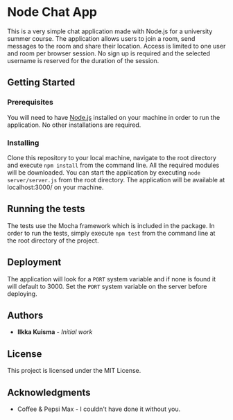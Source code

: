 # Node Chat App

This is a very simple chat application made with Node.js for a university summer course. The application allows users to join a room, send messages to the room and share their location. Access is limited to one user and room per browser session. No sign up is required and the selected username is reserved for the duration of the session. 

## Getting Started

### Prerequisites

You will need to have [Node.js](https://nodejs.org/en/) installed on your machine in order to run the application. No other installations are required.

### Installing

Clone this repository to your local machine, navigate to the root directory and execute `npm install` from the command line. All the required modules will be downloaded. You can start the application by executing `node server/server.js` from the root directory. The application will be available at localhost:3000/ on your machine. 

## Running the tests

The tests use the Mocha framework which is included in the package. In order to run the tests, simply execute `npm test` from the command line at the root directory of the project. 

## Deployment

The application will look for a `PORT` system variable and if none is found it will default to 3000. Set the `PORT` system variable on the server before deploying.    

## Authors

* **Ilkka Kuisma** - *Initial work* 

## License

This project is licensed under the MIT License. 

## Acknowledgments

* Coffee & Pepsi Max - I couldn't have done it without you. 
